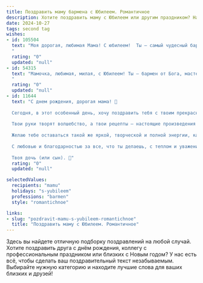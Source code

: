 ```yaml
---
title: Поздравить маму бармена с Юбилеем. Романтичное
description: Хотите поздравить маму с Юбилеем или другим праздником? Наш ИИ создаст незабываемое поздравление, а вы обязательно выделитесь среди других.  
date: 2024-10-27
tags: second tag
wishes:
- id: 105504
  text: "Моя дорогая, любимая Мама! С юбилеем!  Ты – самый чудесный бармен в моей жизни, смешивающий не только восхитительные коктейли, но и самые лучшие моменты нашей жизни, наполняя их любовью, заботой и неповторимым вкусом.  Пусть этот юбилей станет началом новой, яркой главы, полной счастья, радости и исполнения всех твоих желаний.  Я люблю тебя больше всего на свете!
  "
  rating: "0"
  updated: "null"
- id: 54315
  text: "Мамочка, любимая, милая, с Юбилеем! Ты – бармен от Бога, мастер своего дела,  улыбка которого зажигает сердца, а напитки будоражат души. Пусть твои руки, умело создающие шедевры из льда и алкоголя, остаются ловкими и сильными, а душа – светлой и доброй, как твое сердце. Желаю тебе самого светлого и искреннего счастья!
  "
  rating: "0"
  updated: "null"
- id: 11644
  text: "С днем рождения, дорогая мама! 🎉
  
  Сегодня, в этот особенный день, хочу поздравить тебя с твоим прекрасным юбилеем. Знаю, что твоя профессия бармена требует не только мастерства, но и огромной любви к своему делу. Ты всегда создаешь атмосферу тепла и уюта, где каждый гость чувствует себя особенным.
  
  Твои руки творят волшебство, а твои рецепты – настоящие произведения искусства. Ты не просто бармен, ты – мастер своего дела, и это делает тебя неповторимой.
  
  Желаю тебе оставаться такой же яркой, творческой и полной энергии, как и всегда. Пусть каждый день приносит тебе новые радости и успехи в работе. Твои смех и улыбка – это то, что делает мир вокруг лучше.
  
  С любовью и благодарностью за все, что ты делаешь, с теплом и уважением к твоему таланту. Счастья, здоровья и всего самого наилучшего в этот прекрасный день!
  
  Твоя дочь (или сын). 💖"
  rating: "0"
  updated: "null"

selectedValues:
  recipients: "mamu"
  holidays: "s-yubileem"
  professions: "barmen"
  style: "romantichnoe"

links:
- slug: "pozdravit-mamu-s-yubileem-romantichnoe"
  title: "Поздравить маму с Юбилеем. Романтичное"
---
```


Здесь вы найдете отличную подборку поздравлений на любой случай.
Хотите поздравить друга с днём рождения, коллегу с профессиональным праздником или близких с Новым годом? У нас есть всё, чтобы сделать ваш поздравительный текст незабываемым. Выбирайте нужную категорию и находите лучшие слова для ваших близких и друзей!
